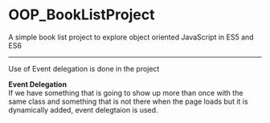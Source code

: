 # OOP_BookListProject
A simple book list project to explore object oriented JavaScript in ES5 and ES6

<hr>
Use of Event delegation is done in the project <br>

**Event Delegation** <br>
If we have something that is going to show up more than once with the same class and something that is not there when the page loads but it is dynamically added, event delegtaion is used.
